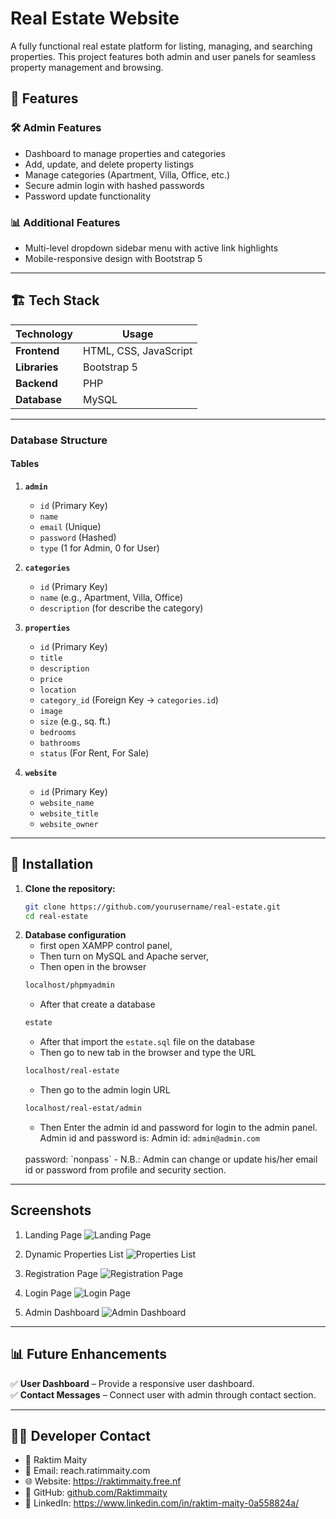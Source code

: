 # Real Estate Website

A fully functional real estate platform for listing, managing, and searching properties. This project features both admin and user panels for seamless property management and browsing.

## 🚀 Features


### 🛠️ Admin Features
- Dashboard to manage properties and categories
- Add, update, and delete property listings
- Manage categories (Apartment, Villa, Office, etc.)
- Secure admin login with hashed passwords
- Password update functionality

### 📊 Additional Features
- Multi-level dropdown sidebar menu with active link highlights
- Mobile-responsive design with Bootstrap 5

---

## 🏗️ Tech Stack

| Technology | Usage |
|------------|--------|
| **Frontend** | HTML, CSS, JavaScript |
| **Libraries** | Bootstrap 5|
| **Backend** | PHP |
| **Database** | MySQL |

---

### Database Structure
#### Tables

1. **`admin`**
   - `id` (Primary Key)
   - `name`
   - `email` (Unique)
   - `password` (Hashed)
   - `type` (1 for Admin, 0 for User)

2. **`categories`**
   - `id` (Primary Key)
   - `name` (e.g., Apartment, Villa, Office)
   - `description` (for describe the category)

3. **`properties`**
   - `id` (Primary Key)
   - `title`
   - `description`
   - `price`
   - `location`
   - `category_id` (Foreign Key → `categories.id`)
   - `image`
   - `size` (e.g., sq. ft.)
   - `bedrooms`
   - `bathrooms`
   - `status` (For Rent, For Sale)

4. **`website`**
   - `id` (Primary Key)
   - `website_name` 
   - `website_title` 
   - `website_owner` 
---

## 🔌 Installation

1. **Clone the repository:**
   ```bash
   git clone https://github.com/yourusername/real-estate.git
   cd real-estate

2. **Database configuration**
    - first open XAMPP control panel,
    - Then turn on MySQL and Apache server,
    - Then open in the browser
    ```sh
    localhost/phpmyadmin
    ```
    - After that create a database 
    ```sh
    estate
    ```
    - After that import the `estate.sql` file on the database
    - Then go to new tab in the browser and type the URL
    ```sh
    localhost/real-estate
    ```
    - Then go to the admin login URL
    ```sh
    localhost/real-estat/admin
    ```
    - Then Enter the admin id and password for login to the admin panel. Admin id and password is:
    Admin id: `admin@admin.com`
    <br>
    password: `nonpass`
    - N.B.: Admin can change or update his/her email id or password from profile and security section.

---
## Screenshots
1. Landing Page
![Landing Page](./img/landing.png)

2. Dynamic Properties List
![Properties List](./img/properties.png)

3. Registration Page
![Registration Page](./img/register.png)

4. Login Page
![Login Page](./img/login.png)

5. Admin Dashboard
![Admin Dashboard](./img/admin.png)

---

## 📊 Future Enhancements

✅ **User Dashboard** – Provide a responsive user dashboard.  
✅ **Contact Messages** – Connect user with admin through contact section.  

---
## 👨‍💻 Developer Contact
 * 👤 Raktim Maity
 * 📧 Email: reach.ratimmaity.com
 * 🌐 Website: https://raktimmaity.free.nf
 * 🔗 GitHub: [github.com/Raktimmaity](https://github.com/Raktimmaity/)
 * 📌 LinkedIn: https://www.linkedin.com/in/raktim-maity-0a558824a/
